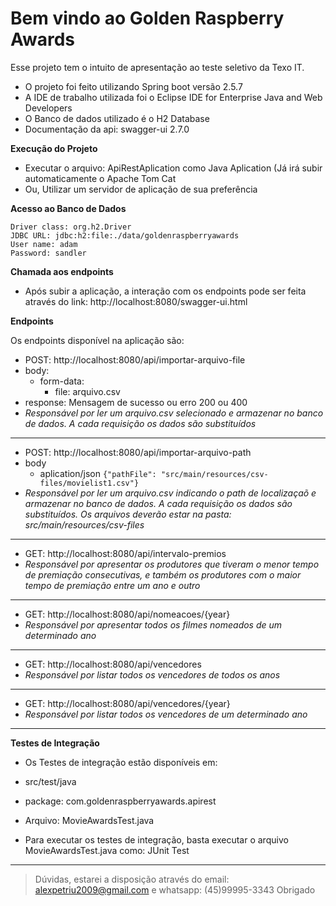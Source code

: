 # Bem vindo ao Golden Raspberry Awards

Esse projeto tem o intuito de apresentação ao teste seletivo da Texo IT.
- O projeto foi feito utilizando Spring boot versão 2.5.7
- A IDE de trabalho utilizada foi o Eclipse IDE for Enterprise Java and Web Developers
- O Banco de dados utilizado é o H2 Database
- Documentação da api: swagger-ui 2.7.0

**Execução do Projeto**

 - Executar o arquivo: ApiRestAplication como Java Aplication (Já irá subir automaticamente o Apache Tom Cat
 - Ou, Utilizar um servidor de aplicação de sua preferência
 
**Acesso ao Banco de Dados**

    Driver class: org.h2.Driver
    JDBC URL: jdbc:h2:file:./data/goldenraspberryawards
    User name: adam
    Password: sandler

**Chamada aos endpoints**
- Após subir a aplicação, a interação com os endpoints pode ser feita através do link: http://localhost:8080/swagger-ui.html

**Endpoints**

Os endpoints disponível na aplicação são:

- POST: http://localhost:8080/api/importar-arquivo-file
- body: 
	- form-data: 
		- file: arquivo.csv
- response: Mensagem de sucesso ou erro 200 ou 400
- *Responsável por ler um arquivo.csv selecionado e armazenar no banco de dados. A cada requisição os dados são substituídos*
---
- POST: http://localhost:8080/api/importar-arquivo-path
- body
	- aplication/json
		`{"pathFile": "src/main/resources/csv-files/movielist1.csv"}`
- *Responsável por ler um arquivo.csv indicando o path de localizaçaõ e armazenar no banco de dados. A cada requisição os dados são substituídos. Os arquivos deverão estar na pasta: src/main/resources/csv-files*
---
- GET: http://localhost:8080/api/intervalo-premios
- *Responsável por apresentar os produtores que tiveram o menor tempo de premiação consecutivas, e também os produtores com o maior tempo de premiação entre um ano e outro*
---
- GET: http://localhost:8080/api/nomeacoes/{year}
- *Responsável por apresentar todos os filmes nomeados de um determinado ano*
---
- GET: http://localhost:8080/api/vencedores
- *Responsável por listar todos os vencedores de todos os anos*
---
- GET: http://localhost:8080/api/vencedores/{year}
- *Responsável por listar todos os vencedores de um determinado ano*
---
**Testes de Integração**
- Os Testes de integração estão disponíveis em:
-  src/test/java
- package: com.goldenraspberryawards.apirest
- Arquivo: MovieAwardsTest.java

- Para executar os testes de integração, basta executar o arquivo MovieAwardsTest.java como: JUnit Test
---

> Dúvidas, estarei a disposição através do email: alexpetriu2009@gmail.com e whatsapp: (45)99995-3343
> Obrigado

